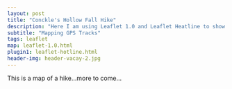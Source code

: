 ```yaml
---
layout: post
title: "Conckle's Hollow Fall Hike"
description: "Here I am using Leaflet 1.0 and Leaflet Heatline to show a GPS track recorded with MyTracks at Conckle's Hollow Nature Preserve in the Hocking Hills region of Ohio."
subtitle: "Mapping GPS Tracks"
tags: leaflet
map: leaflet-1.0.html
plugin1: leaflet-hotline.html
header-img: header-vacay-2.jpg
---
```

<div id="map">
</div>
<script>
//map
	var map = L.map('map', {
		sleep: true,
		//defaultExtentControl: true
	});
	map.setView([39.4664,-82.5588], 11);
	var hash = L.hash(map);
//tiles
	var esritopo = L.tileLayer('http://server.arcgisonline.com/ArcGIS/rest/services/World_Topo_Map/MapServer/tile/{z}/{y}/{x}', {
		attribution: 'Tiles &copy; Esri &mdash; Esri, DeLorme, NAVTEQ, TomTom, Intermap, iPC, USGS, FAO, NPS, NRCAN, GeoBase, Kadaster NL, Ordnance Survey, Esri Japan, METI, Esri China (Hong Kong), and the GIS User Community'
		}).addTo(map);
	var comic = L.tileLayer('http://api.tiles.mapbox.com/v4/{id}/{z}/{x}/{y}.png?access_token={accessToken}', {
		attribution: 'Imagery from <a href="http://mapbox.com/about/maps/">MapBox</a> &mdash; Map data &copy; <a href="http://www.openstreetmap.org/copyright">OpenStreetMap</a>',
		subdomains: 'abcd',
		id: 'reyemtm.mnijk2mp',
		accessToken: 'pk.eyJ1IjoicmV5ZW10bSIsImEiOiJCTHUxSVZ3In0.Q-qbg_jG0JcT6bfBeiwXQg'
	});

	var osm = L.tileLayer('http://{s}.tile.openstreetmap.fr/hot/{z}/{x}/{y}.png', {
		maxZoom: 19,
		attribution: '&copy; <a href="http://www.openstreetmap.org/copyright">OpenStreetMap</a>, Tiles courtesy of <a href="http://hot.openstreetmap.org/" target="_blank">Humanitarian OpenStreetMap Team</a>'
	});

	var toner = new L.StamenTileLayer("toner");

	var cdb = L.tileLayer('http://a.basemaps.cartocdn.com/light_all/{z}/{x}/{y}.png', {
	        attribution: 'Map data &copy; <a href="http://openstreetmap.org">OpenStreetMap</a> ' +
	                      'contributors, <a href="http://creativecommons.org/licenses/by-sa/2.0/">' +
	                      'CC-BY-SA</a>. Tiles &copy; <a href="http://cartodb.com/attributions">' +
	                      'CartoDB</a>'
  	});
//data
	var hike = new L.geoJson.ajax("../../data/c_hollow.geojson");
	hike.on('data:loaded', function() {
		var hikeline = L.hotline(hike).addTo(map);
	});
//controls
	var baseMaps = {
		"OpenStreetMap": osm,
		"Contrast": toner,
		"Comic": comic,
		"Topo": esritopo,
		"Light": cdb
	};

</script>

This is a map of a hike...more to come...